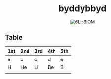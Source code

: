 <!--
## Hi there 👋

**byddybbyd/byddybbyd** is a ✨ _special_ ✨ repository because its `README.md` (this file) appears on your GitHub profile.

Here are some ideas to get you started:

- 🔭 I’m currently working on ...
- 🌱 I’m currently learning ...
- 👯 I’m looking to collaborate on ...
- 🤔 I’m looking for help with ...
- 💬 Ask me about ...
- 📫 How to reach me: ...
- 😄 Pronouns: ...
- ⚡ Fun fact: ...
-->

<div align="center">

# byddybbyd
<img src="https://img.shields.io/badge/6Lip6IOM-blue" alt="6Lip6IOM">

<div align="left">

## Table
| 1st | 2nd | 3rd | 4th | 5th |
| :--- | :--- | :--- | :--- | :--- |
| a | b | c | d | e |
| H | He | Li | Be | B |
|  |  |  |  |  |
